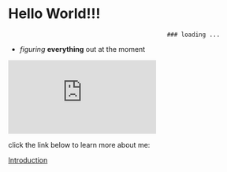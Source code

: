# **Hello World!!!**

                                                 ### loading ...


* *figuring* **everything** out at the moment
  
![Photo](https://ryanmartinez1.github.io/cse15l-lab-reports/.idea/lab-report-1-week-0.md)
  
  click the link below to learn more about me:

[Introduction](https://ryanmartinez1.github.io/cse15l-lab-reports/intro.html)
